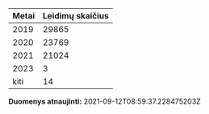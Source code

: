 | Metai | Leidimų skaičius |
|-------| ---------------- |
| 2019 | 29865 |
| 2020 | 23769 |
| 2021 | 21024 |
| 2023 | 3 |
| kiti | 14 |

**Duomenys atnaujinti:** 2021-09-12T08:59:37.228475203Z